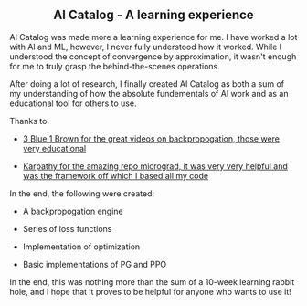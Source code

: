 <center>

## AI Catalog - A learning experience

</center>

AI Catalog was made more a learning experience for me. I have worked a lot with AI and ML, however, I never fully understood how it worked. While I understood the concept of convergence by approximation, it wasn't enough for me to truly grasp the behind-the-scenes operations.

After doing a lot of research, I finally created AI Catalog as both a sum of my understanding of how the absolute fundementals of AI work and as an educational tool for others to use.

Thanks to:

- [3 Blue 1 Brown for the great videos on backpropogation, those were very educational](https://www.youtube.com/c/3blue1brown)

- [Karpathy for the amazing repo micrograd, it was very very helpful and was the framework off which I based all my code](https://github.com/karpathy/micrograd)

In the end, the following were created:

- A backpropogation engine

- Series of loss functions

- Implementation of optimization

- Basic implementations of PG and PPO


In the end, this was nothing more than the sum of a 10-week learning rabbit hole, and I hope that it proves to be helpful for anyone who wants to use it!